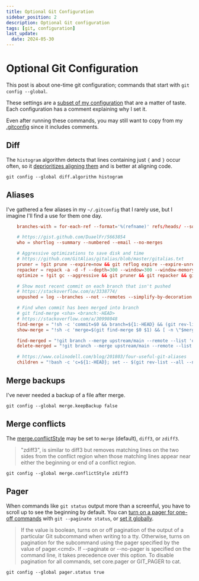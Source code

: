 ```yaml
---
title: Optional Git Configuration
sidebar_position: 2
description: Optional Git configuration
tags: [git, configuration]
last_update:
  date: 2024-05-30
---
```


# Optional Git Configuration

This post is about one-time git configuration; commands that start with `git config --global`.

These settings are a [subset of my configuration](https://github.com/motlin/dotfiles/blob/main/gitconfig) that are a matter of taste. Each configuration has a comment explaining why I set it.

Even after running these commands, you may still want to copy from my [.gitconfig](https://github.com/motlin/dotfiles/blob/main/gitconfig) since it includes comments.

## Diff

The `histogram` algorithm detects that lines containing just `{` and `}` occur often, so it [deprioritizes aligning them](https://adamj.eu/tech/2024/01/18/git-improve-diff-histogram/) and is better at aligning code.

```shell
git config --global diff.algorithm histogram
```

## Aliases

I've gathered a few aliases in my `~/.gitconfig` that I rarely use, but I imagine I'll find a use for them one day.

```toml
	branches-with = for-each-ref --format='%(refname)' refs/heads/ --sort -committerdate --contains

	# https://gist.github.com/DuaelFr/5663854
	who = shortlog --summary --numbered --email --no-merges

	# Aggressive optimizations to save disk and time
	# https://github.com/GitAlias/gitalias/blob/master/gitalias.txt
	pruner = !git prune --expire=now && git reflog expire --expire-unreachable=now --rewrite --all
	repacker = repack -a -d -f --depth=300 --window=300 --window-memory=1g
	optimize = !git gc --aggressive && git pruner && git repacker && git prune-packed

	# Show most recent commit on each branch that isn't pushed
	# https://stackoverflow.com/a/3338774/
	unpushed = log --branches --not --remotes --simplify-by-decoration --decorate --oneline

	# Find when commit has been merged into branch
	# git find-merge <sha> <branch:-HEAD>
	# https://stackoverflow.com/a/30998048
	find-merge = "!sh -c 'commit=$0 && branch=${1:-HEAD} && (git rev-list $commit..$branch --ancestry-path | cat -n; git rev-list $commit..$branch --first-parent | cat -n) | sort -k2 -s | uniq -f1 -d | sort -n | tail -1 | cut -f2'"
	show-merge = "!sh -c 'merge=$(git find-merge $0 $1) && [ -n \"$merge\" ] && git show $merge'"

	find-merged = "!git branch --merge upstream/main --remote --list 'origin/*' | sed 's#origin/##'"
	delete-merged = "!git branch --merge upstream/main --remote --list 'origin/*' | sed 's#origin/##' | xargs git push --delete origin"

	# https://www.colinodell.com/blog/201803/four-useful-git-aliases
	children = "!bash -c 'c=${1:-HEAD}; set -- $(git rev-list --all --not \"$c\"^@ --children | grep $(git rev-parse \"$c\") ); shift; echo $1' -"
```

## Merge backups

I've never needed a backup of a file after merge.

```shell
git config --global merge.keepBackup false
```

## Merge conflicts

The [merge.conflictStyle](https://git-scm.com/docs/git-config#Documentation/git-config.txt-mergeconflictStyle) may be set to `merge` (default), `diff3`, or `zdiff3`.

> "zdiff3", is similar to diff3 but removes matching lines on the two sides from the conflict region when those matching lines appear near either the beginning or end of a conflict region.

```shell
git config --global merge.conflictStyle zdiff3
```

## Pager

When commands like `git status` output more than a screenful, you have to scroll up to see the beginning by default. You can [turn on a pager for one-off commands](https://stackoverflow.com/a/8883248/) with `git --paginate status`, or [set it globally](https://git-scm.com/docs/git-config#Documentation/git-config.txt-pagerltcmdgt).

> If the value is boolean, turns on or off pagination of the output of a particular Git subcommand when writing to a tty. Otherwise, turns on pagination for the subcommand using the pager specified by the value of pager.&lt;cmd&gt;. If --paginate or --no-pager is specified on the command line, it takes precedence over this option. To disable pagination for all commands, set core.pager or GIT_PAGER to cat.

```shell
git config --global pager.status true
```


